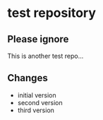 test repository
===============

Please ignore
-------------

This is another test repo...

Changes
-------

* initial version
* second version
* third version

